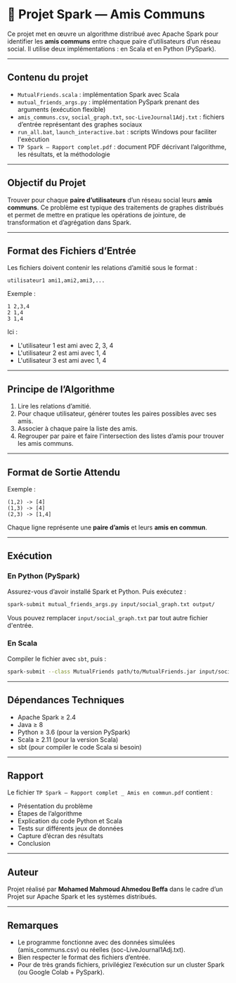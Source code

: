 # 🔗 Projet Spark — Amis Communs

Ce projet met en œuvre un algorithme distribué avec Apache Spark pour identifier les **amis communs** entre chaque paire d’utilisateurs d’un réseau social. Il utilise deux implémentations : en Scala et en Python (PySpark).

---

##  Contenu du projet

- `MutualFriends.scala` : implémentation Spark avec Scala
- `mutual_friends_args.py` : implémentation PySpark prenant des arguments (exécution flexible)
- `amis_communs.csv`, `social_graph.txt`, `soc-LiveJournal1Adj.txt` : fichiers d’entrée représentant des graphes sociaux
- `run_all.bat`, `launch_interactive.bat` : scripts Windows pour faciliter l'exécution
- `TP Spark – Rapport complet.pdf` : document PDF décrivant l’algorithme, les résultats, et la méthodologie

---

##  Objectif du Projet

Trouver pour chaque **paire d’utilisateurs** d’un réseau social leurs **amis communs**. Ce problème est typique des traitements de graphes distribués et permet de mettre en pratique les opérations de jointure, de transformation et d’agrégation dans Spark.

---

##  Format des Fichiers d’Entrée

Les fichiers doivent contenir les relations d’amitié sous le format :

```
utilisateur1 ami1,ami2,ami3,...
```

Exemple :
```
1 2,3,4
2 1,4
3 1,4
```

Ici :
- L'utilisateur 1 est ami avec 2, 3, 4
- L'utilisateur 2 est ami avec 1, 4
- L'utilisateur 3 est ami avec 1, 4

---

##  Principe de l’Algorithme

1. Lire les relations d’amitié.
2. Pour chaque utilisateur, générer toutes les paires possibles avec ses amis.
3. Associer à chaque paire la liste des amis.
4. Regrouper par paire et faire l'intersection des listes d’amis pour trouver les amis communs.

---

##  Format de Sortie Attendu

Exemple :
```
(1,2) -> [4]
(1,3) -> [4]
(2,3) -> [1,4]
```

Chaque ligne représente une **paire d’amis** et leurs **amis en commun**.

---

##  Exécution

###  En Python (PySpark)
Assurez-vous d’avoir installé Spark et Python. Puis exécutez :

```bash
spark-submit mutual_friends_args.py input/social_graph.txt output/
```

Vous pouvez remplacer `input/social_graph.txt` par tout autre fichier d'entrée.

###  En Scala
Compiler le fichier avec `sbt`, puis :

```bash
spark-submit --class MutualFriends path/to/MutualFriends.jar input/social_graph.txt output/
```

---

##  Dépendances Techniques

- Apache Spark ≥ 2.4
- Java ≥ 8
- Python ≥ 3.6 (pour la version PySpark)
- Scala ≥ 2.11 (pour la version Scala)
- sbt (pour compiler le code Scala si besoin)

---

##  Rapport

Le fichier `TP Spark – Rapport complet _ Amis en commun.pdf` contient :
- Présentation du problème
- Étapes de l’algorithme
- Explication du code Python et Scala
- Tests sur différents jeux de données
- Capture d’écran des résultats
- Conclusion

---

##  Auteur

Projet réalisé par **Mohamed Mahmoud Ahmedou Beffa**  dans le cadre d’un Projet sur Apache Spark et les systèmes distribués.

---

##  Remarques

- Le programme fonctionne avec des données simulées (amis_communs.csv) ou réelles (soc-LiveJournal1Adj.txt).
- Bien respecter le format des fichiers d’entrée.
- Pour de très grands fichiers, privilégiez l’exécution sur un cluster Spark (ou Google Colab + PySpark).
